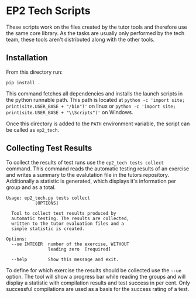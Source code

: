 # EP2 Tech Scripts

These scripts work on the files created by the tutor tools and therefore use the same core library.
As the tasks are usually only performed by the tech team, these tools aren't distributed along with the other tools.

## Installation

From this directory run:

```shell script
pip install .
```

This command fetches all dependencies and installs the launch scripts in the python runnable path.
This path is located at `python -c 'import site; print(site.USER_BASE + "/bin")'` on linux or `python -c 'import site; print(site.USER_BASE + "\\Scripts")'` on Windows.

Once this directory is added to the `PATH` environment variable, the script can be called as `ep2_tech`.

## Collecting Test Results

To collect the results of test runs use the `ep2_tech tests collect` command.
This command reads the automatic testing results of an exercise and writes a summary to the evalutation file in the tutors repository.
Additionally a statistic is generated, which displays it's information per group and as a total.

```
Usage: ep2_tech.py tests collect 
           [OPTIONS]

  Tool to collect test results produced by
  automatic testing. The results are collected,
  written to the tutor evaluation files and a
  simple statistic is created.

Options:
  --ue INTEGER  number of the exercise, WITHOUT
                leading zero  [required]

  --help        Show this message and exit.
```

To define for which exercise the results should be collected use the `--ue` option.
The tool will show a progress bar while reading the groups and will display a statistic with compilation results and test success in per cent.
Only successful compilations are used as a basis for the success rating of a test. 